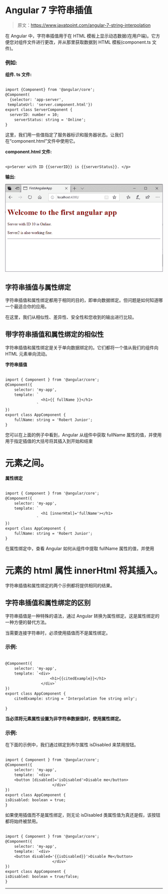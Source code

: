 # Angular 7 字符串插值

> 原文：<https://www.javatpoint.com/angular-7-string-interpolation>

在 Angular 中，字符串插值用于在 HTML 模板上显示动态数据(在用户端)。它方便您对组件文件进行更改，并从那里获取数据到 HTML 模板(component.ts 文件)。

### 例如:

**组件. ts 文件:**

```

import {Component} from '@angular/core';
@Component(
  {selector: 'app-server',
 templateUrl: 'server.component.html'})
export class ServerComponent {
  serverID: number = 10;
    serverStatus: string = 'Online';
}

```

这里，我们用一些值指定了服务器标识和服务器状态。让我们在“component.html”文件中使用它。

**component.html 文件:**

```

<p>Server with ID {{serverID}} is {{serverStatus}}. </p>

```

**输出:**

![String Interpolation](img/f44c7633f294613ae18e9925727baf6a.png)

## 字符串插值与属性绑定

字符串插值和属性绑定都用于相同的目的，即单向数据绑定。但问题是如何知道哪一个最适合你的应用。

在这里，我们从相似性、差异性、安全性和您收到的输出进行比较。

## 带字符串插值和属性绑定的相似性

字符串插值和属性绑定是关于单向数据绑定的。它们都将一个值从我们的组件向 HTML 元素单向流动。

**字符串插值**

```

import { Component } from '@angular/core';
@Component({
    selector: 'my-app',
    template: `
                <h1>{{ fullName }}</h1>
              `
})
export class AppComponent {
    fullName: string = 'Robert Junior';
}

```

您可以在上面的例子中看到，Angular 从组件中获取 fullName 属性的值，并使用用于指定插值的大括号将其插入到开始和结束

# 元素之间。

**属性绑定**

```

import { Component } from '@angular/core';
@Component({
    selector: 'my-app',
    template: `
                <h1 [innerHtml]='fullName'></h1>
              `
})
export class AppComponent {
    fullName: string = 'Robert Junior';
}

```

在属性绑定中，查看 Angular 如何从组件中提取 fullName 属性的值，并使用

# 元素的 html 属性 innerHtml 将其插入。

字符串插值和属性绑定的两个示例都将提供相同的结果。

## 字符串插值和属性绑定的区别

字符串插值是一种特殊的语法，通过 Angular 转换为属性绑定。这是属性绑定的一种方便的替代方法。

当需要连接字符串时，必须使用插值而不是属性绑定。

### 示例:

```

@Component({
    selector: 'my-app',
    template: `<div>
                    <h1>{{citedExample}}</h1>
                </div>`
})
export class AppComponent {
    citedExample: string = 'Interpolation foe string only';

}

```

**当必须将元素属性设置为非字符串数据值时，使用属性绑定。**

### 示例:

在下面的示例中，我们通过绑定到布尔属性 isDisabled 来禁用按钮。

```

import { Component } from '@angular/core';
@Component({
    selector: 'my-app',
    template: `<div>
    <button [disabled]='isDisabled'>Disable me</button>
                     </div>`
})
export class AppComponent {
isDisabled: boolean = true;
}

```

如果使用插值而不是属性绑定，则无论 isDisabled 类属性值为真还是假，该按钮都将始终被禁用。

```

import { Component } from '@angular/core';
@Component({
    selector: 'my-app',
    template: `<div>
    <button disabled='{{isDisabled}}'>Disable Me</button>
                     </div>`
})
export class AppComponent {
isDisabled: boolean = true/false;
}

```

* * *